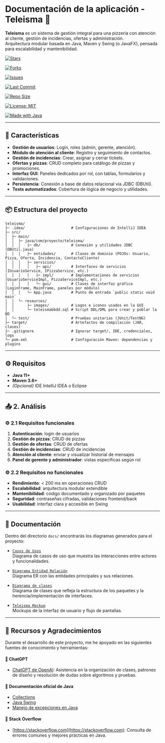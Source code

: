 # Documentación de la aplicación - Teleisma 🍕

**Teleisma** es un sistema de gestión integral para una pizzería con atención al cliente, gestión de incidencias, ofertas y administración.  
Arquitectura modular basada en Java, Maven y Swing (o JavaFX), pensada para escalabilidad y mantenibilidad.

[![Stars](https://img.shields.io/github/stars/IsmaVargass/teleisma?style=social&label=Stars)](https://github.com/IsmaVargass/teleisma/stargazers)

[![Forks](https://img.shields.io/github/forks/IsmaVargass/teleisma?style=social&label=Forks)](https://github.com/IsmaVargass/teleisma/network/members)

[![Issues](https://img.shields.io/github/issues/IsmaVargass/teleisma)](https://github.com/IsmaVargass/teleisma/issues)

[![Last Commit](https://img.shields.io/github/last-commit/IsmaVargass/teleisma.svg)](https://github.com/IsmaVargass/teleisma/commits/master/)

[![Repo Size](https://img.shields.io/github/repo-size/IsmaVargass/teleisma)](https://github.com/IsmaVargass/teleisma)

[![License: MIT](https://img.shields.io/badge/License-MIT-green.svg)](LICENSE)

[![Made with Java](https://img.shields.io/badge/Made%20with-Java-orange.svg)](https://www.java.com/)

---

## 🚀 Características

- **Gestión de usuarios**: Login, roles (admin, gerente, atención).  
- **Módulo de atención al cliente**: Registro y seguimiento de contactos.  
- **Gestión de incidencias**: Crear, asignar y cerrar tickets.  
- **Ofertas y pizzas**: CRUD completo para catálogo de pizzas y promociones.  
- **Interfaz GUI**: Paneles dedicados por rol, con tablas, formularios y validaciones.  
- **Persistencia**: Conexión a base de datos relacional via JDBC (DBUtil).  
- **Tests automatizados**: Cobertura de lógica de negocio y utilidades.

---

## 📦 Estructura del proyecto

```text
teleisma/
├─ .idea/                     # Configuraciones de IntelliJ IDEA
├─ src/
│  ├─ main/
│  │  ├─ java/com/proyecto/teleisma/
│  │  │   ├─ db/              # Conexión y utilidades JDBC (DBUtil.java)
│  │  │   ├─ entidades/       # Clases de dominio (POJOs: Usuario, Pizza, Oferta, Incidencia, ContactoCliente)
│  │  │   ├─ servicios/
│  │  │   │   ├─ api/         # Interfaces de servicios (IUsuarioService, IPizzaService, etc.)
│  │  │   │   ├─ impl/        # Implementaciones de servicios (UsuarioServiceImpl, PizzaServiceImpl, etc.)
│  │  │   │   └─ gui/         # Clases de interfaz gráfica (LoginFrame, MainFrame, paneles por módulo)
│  │  │   └─ App.java         # Punto de entrada `public static void main`
│  │  └─ resources/
│  │      ├─ images/          # Logos e iconos usados en la GUI
│  │      └─ teleismabbdd.sql # Script DDL/DML para crear y poblar la BD
│  └─ test/                   # Pruebas unitarias (JUnit/TestNG)
├─ target/                    # Artefactos de compilación (JAR, clases)
├─ .gitignore                 # Ignorar target/, IDE, credenciales, logs
└─ pom.xml                    # Configuración Maven: dependencias y plugins
```
---

## ⚙️ Requisitos

- **Java 11+**  
- **Maven 3.6+**  
- *(Opcional)* IDE IntelliJ IDEA o Eclipse  

---

## 📤 2. Análisis

### ⚙️ 2.1 Requisitos funcionales

1. **Autenticación**: login de usuarios  
2. **Gestión de pizzas**: CRUD de pizzas  
3. **Gestión de ofertas**: CRUD de ofertas  
4. **Gestión de incidencias**: CRUD de incidencias  
5. **Atención al cliente**: enviar y visualizar historial de mensajes  
6. **Panel de gerente y administrador**: vistas específicas según rol  

### ⚙️ 2.2 Requisitos no funcionales

- **Rendimiento**: < 200 ms en operaciones CRUD  
- **Escalabilidad**: arquitectura modular extendible  
- **Mantenibilidad**: código documentado y organizado por paquetes  
- **Seguridad**: contraseñas cifradas, validaciones frontend/back  
- **Usabilidad**: interfaz clara y accesible en Swing  

---

## 📂 Documentación

Dentro del directorio `docs/` encontrarás los diagramas generados para el proyecto:

- [`Casos de Usos`](docs/Casos_de_Usos.png)  
  Diagrama de casos de uso que muestra las interacciones entre actores y funcionalidades.

- [`Diagrama Entidad Relación`](docs/Diagrama_Entidad_Relación.png)  
  Diagrama ER con las entidades principales y sus relaciones.

- [`Diagrama de clases`](docs/Diagrama_de_clases.png)  
  Diagrama de clases que refleja la estructura de los paquetes y la herencia/implementación de interfaces.

- [`Teleisma Mockup`](docs/Teleisma-Mockup.pdf)  
  Mockups de la interfaz de usuario y flujo de pantallas.

---

## 🙌 Recursos y Agradecimientos

Durante el desarrollo de este proyecto, me he apoyado en las siguientes fuentes de conocimiento y herramientas:

#### 🤖 ChatGPT
- [ChatGPT de OpenAI](https://chat.openai.com): Asistencia en la organización de clases, patrones de diseño y resolución de dudas sobre algoritmos y pruebas.

#### 📘 Documentación oficial de Java
- [Collections](https://docs.oracle.com/javase/8/docs/api/java/util/Collections.html)
- [Java Swing](https://docs.oracle.com/javase/tutorial/uiswing/)
- [Manejo de excepciones en Java](https://docs.oracle.com/javase/tutorial/essential/exceptions/)

#### 💬 Stack Overflow
- [https://stackoverflow.com](https://stackoverflow.com): Consulta de errores comunes y mejores prácticas en Java.


